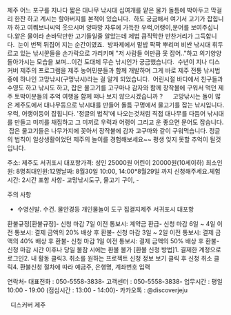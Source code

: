 제주 어느 포구를 지나다 짧은 대나무 낚시대 십여개를 얕은 물가 돌틈에 박아두고 막걸리 한잔 하고 계시는 할아버지를 본적이 있습니다.  하도 궁금해서 여기서 고기가 잡힙니까 하고 여쭤보니씨익 웃으시며 양파망 자루에 가득한 우럭,어랭이,문어를 보여주십니다.얕은 물이라 손바닥만한 고기들일줄 알았는데 제법 큼직막한 반찬거리가 그득합니다.  눈이 번쩍 뒤집어 지는 순간이였죠.  방파제에서 밑밥 팍팍 뿌리며 비싼 낚시대 휘두르고 있는 낚시꾼들을 손가락으로 가리키며 "저 사람들 이만큼 못 잡어.."하고 의기양양 돌아가시는 모습을 보며...이건 도대체 무슨 낚시인가 궁금했습니다.  수년이 지나 디스커버 제주의 프로그램을 제주 농어민분들과 함께 개발하며 그게 바로 제주 전통 낚시법중에 하나인 고망낚시(구멍낚시)라는 걸 알게 되었습니다.  어린시절 바다에서 친구들과 수영도 하고 낚시도 하고, 잡은 물고기를 고구마나 감자와 함께 장작불에 구워서 먹던 제주 토박이분들의 추억 여행을 함께 떠나 보지 않으시겠습니까 ?      고망낚시는 돌이 많은 제주도에서 대나무등으로 낚시대를 만들어 돌틈 구멍에서 물고기를 잡는 낚시입니다.우럭, 어랭이등이 잡힙니다. '정글의 법칙'에 나오는것처럼 직접 대나무를 다듬어 낚시대를 만들고 미끼를 채집하고 그 미끼로 우럭과 어랭이 그리고 운 좋으면 문어도 잡습니다.  잡은 물고기들은 나무가지에 꼿아서 장작불에 감자 고구마와 같이 구워먹습니다. 정글의 법칙이 일상생활이었던 제주의 놀이를 경험해보세요~~
평생 잊지 못할 추억이 될것 입니다.


 



주소: 제주도 서귀포시 대포항가격: 성인 25000원 어린이 20000원(10세이하) 최소인원: 8명최대인원:12명날짜: 8월30일 10:00, 14:00*8월29일 까지 신청해주세요.체험시간: 2시간
포함 사항- 고망낚시도구, 물고기 구이, - 

주의 사항
- 수영신발. 수건. 물안경등 개인물놀이 도구
집결지제주 서귀포시 대포항


환불규정[환불규정]- 신청 마감 7일 이전 통보시: 계약금 환급- 신청 마감 6일 ~ 4일 이전 통보시: 결제 금액의 20% 배상 후 환불- 신청 마감 3일 ~ 2일 이전 통보시: 결제 금액의 40% 배상 후 환불- 신청 마감 1일 이전 통보시: 결제 금액의 50% 배상 후 환불- 신청 마감 시간 이후나 당일 불참 시에는 환불 불가
[환불 신청 방법]1. 결제한 계정으로 로그인2. 내 활동 클릭3. 취소를 원하는 프로젝트 신청 정보 보기 클릭 후 신청 취소 클릭4. 환불신청 절차에 따라 예금주, 은행명, 계좌번호 입력

연락처- 대표전화 : 050-5558-3838- 고객센터 : 050-5558-3838- 업무시간 : 평일 10:00 - 19:00 (점심시간 : 13:00 - 14:00)- 카카오톡 : @discoverjeju

  디스커버 제주

